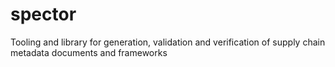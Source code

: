 # spector
Tooling and library for generation, validation and verification of supply chain metadata documents and frameworks
